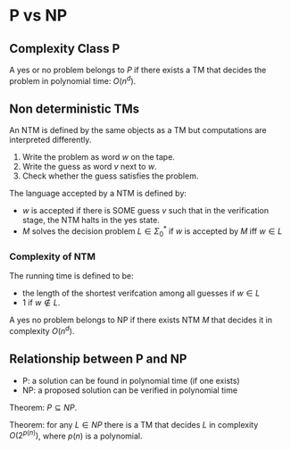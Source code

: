 # P vs NP

## Complexity Class P

A yes or no problem belongs to $P$ if there exists a TM that decides the problem in polynomial time: $O(n^d)$.

## Non deterministic TMs

An NTM is defined by the same objects as a TM but computations are interpreted differently. 

1. Write the problem as word $w$ on the tape.
2. Write the guess as word $v$ next to $w$.
3. Check whether the guess satisfies the problem.

The language accepted by a NTM is defined by:
- $w$ is accepted if there is SOME guess $v$ such that in the verification stage, the NTM halts in the yes state.
- $M$ solves the decision problem $L \in \Sigma _0 ^*$ if $w$ is accepted by $M$ iff $w \in L$

### Complexity of NTM

The running time is defined to be:
- the length of the shortest verifcation among all guesses if $w \in L$
- 1 if $w \notin L$.

A yes no problem belongs to NP if there exists NTM $M$ that decides it in complexity $O(n^d)$.

## Relationship between P and NP

- P: a solution can be found in polynomial time (if one exists)
- NP: a proposed solution can be verified in polynomial time

Theorem: $P \subseteq NP$.

Theorem: for any $L \in NP$ there is a TM that decides $L$ in complexity $O(2^{p(n)})$, where $p(n)$ is a polynomial. 